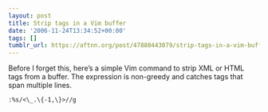 ```yaml
---
layout: post
title: Strip tags in a Vim buffer
date: '2006-11-24T13:34:52+00:00'
tags: []
tumblr_url: https://aftnn.org/post/47880443079/strip-tags-in-a-vim-buffer
---
```

Before I forget this, here&rsquo;s a simple Vim command to strip XML or HTML tags from a buffer. The expression is non-greedy and catches tags that span multiple lines.

<p class="eg"><code>:%s/&lt;\_.\{-1,\}&gt;//g</code></p>
